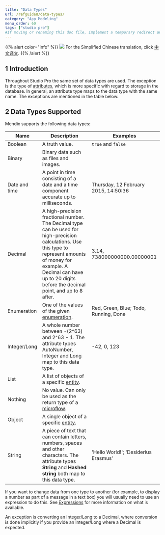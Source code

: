 ```yaml
---
title: "Data Types"
url: /refguide8/data-types/
category: "App Modeling"
menu_order: 60
tags: ["studio pro"]
#If moving or renaming this doc file, implement a temporary redirect and let the respective team know they should update the URL in the product. See Mapping to Products for more details.
---
```


{{% alert color="info" %}}
<img src="attachments/chinese-translation/china.png" style="display: inline-block; margin: 0" /> For the Simplified Chinese translation, click [中文译文](https://cdn.mendix.tencent-cloud.com/documentation/refguide8/data-types.pdf).
{{% /alert %}}

## 1 Introduction

Throughout Studio Pro the same set of data types are used. The exception is the type of [attributes](/refguide8/attributes/), which is more specific with regard to storage in the database. In general, an attribute type maps to the data type with the same name. The exceptions are mentioned in the table below.

## 2 Data Types Supported

Mendix supports the following data types:

| Name | Description | Examples |
| --- | --- | --- |
| Boolean | A truth value. | `true` and `false` |
| Binary | Binary data such as files and images. |   |
| Date and time | A point in time consisting of a date and a time component accurate up to milliseconds. | Thursday, 12 February 2015, 14:50:36 |
| Decimal | A high-precision fractional number. The Decimal type can be used for high-precision calculations. Use this type to represent amounts of money for example. A Decimal can have up to 20 digits before the decimal point, and up to 8 after. | 3.14, 738000000000.00000001 |
| Enumeration | One of the values of the given [enumeration](/refguide8/enumerations/). | Red, Green, Blue; Todo, Running, Done |
| Integer/Long | A whole number between -(2^63) and 2^63 - 1. The attribute types AutoNumber, Integer and Long map to this data type. | -42, 0, 123 |
| List | A list of objects of a specific [entity](/refguide8/entities/). |   |
| Nothing | No value. Can only be used as the return type of a [microflow](/refguide8/microflows/). |   |
| Object | A single object of a specific [entity](/refguide8/entities/). |   |
| String | A piece of text that can contain letters, numbers, spaces and other characters. The attribute types **String** and **Hashed string** both map to this data type. | 'Hello World!'; 'Desiderius Erasmus' |

If you want to change data from one type to another (for example, to display a number as part of a message in a text box) you will usually need to use an expression to do this. See [Expressions](/refguide8/expressions/) for more information on what is available.

An exception is converting an Integer/Long to a Decimal, where conversion is done implicitly if you provide an Integer/Long where a Decimal is expected.
